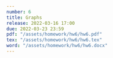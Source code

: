 ```yaml
---
number: 6
title: Graphs
release: 2022-03-16 17:00
due: 2022-03-23 23:59
pdf: "/assets/homework/hw6/hw6.pdf"
tex: "/assets/homework/hw6/hw6.tex"
word: "/assets/homework/hw6/hw6.docx"
---
```

